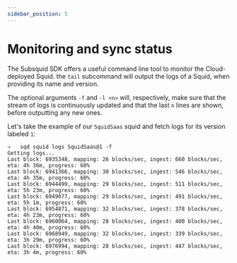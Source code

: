 ```yaml
---
sidebar_position: 5
---
```



# Monitoring and sync status

The Subsquid SDK offers a useful command line tool to monitor the Cloud-deployed Squid. the `tail` subcommand will output the logs of a Squid, when providing its name and version.

The optional arguments `-f` and `-l <n>` will, respectively, make sure that the stream of logs is continuously updated and that the last `n` lines are shown, before outputting any new ones.

Let's take the example of our `SquidSaas` squid and fetch logs for its version labeled `1`:

```
⇒   sqd squid logs SquidSaas@1 -f
Getting logs...
Last block: 6935348, mapping: 26 blocks/sec, ingest: 660 blocks/sec, eta: 4h 36m, progress: 60%
Last block: 6941366, mapping: 30 blocks/sec, ingest: 546 blocks/sec, eta: 4h 35m, progress: 60%
Last block: 6944499, mapping: 29 blocks/sec, ingest: 511 blocks/sec, eta: 5h 23m, progress: 60%
Last block: 6949077, mapping: 29 blocks/sec, ingest: 491 blocks/sec, eta: 5h 1m, progress: 60%
Last block: 6954871, mapping: 32 blocks/sec, ingest: 378 blocks/sec, eta: 4h 23m, progress: 60%
Last block: 6960064, mapping: 28 blocks/sec, ingest: 400 blocks/sec, eta: 4h 40m, progress: 60%
Last block: 6968949, mapping: 32 blocks/sec, ingest: 339 blocks/sec, eta: 3h 29m, progress: 60%
Last block: 6976994, mapping: 28 blocks/sec, ingest: 447 blocks/sec, eta: 3h 4m, progress: 60%
```
